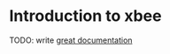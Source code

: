 # Introduction to xbee

TODO: write [great documentation](http://jacobian.org/writing/what-to-write/)

